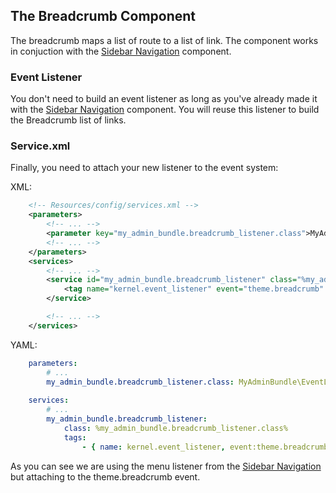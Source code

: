 ## The Breadcrumb Component

The breadcrumb maps a list of route to a list of link. The component works
in conjuction with the [Sidebar Navigation](sidebar_navigation.md) component.

### Event Listener

You don't need to build an event listener as long as you've already made it with
the [Sidebar Navigation](sidebar_navigation.md) component. You will 
reuse this listener to build the Breadcrumb list of links.

### Service.xml

Finally, you need to attach your new listener to the event system:

XML: 

```xml
	<!-- Resources/config/services.xml -->
	<parameters>
		<!-- ... -->
		<parameter key="my_admin_bundle.breadcrumb_listener.class">MyAdminBundle\EventListener\MyMenuItemListListener</parameter>
		<!-- ... -->
	</parameters>
	<services>
		<!-- ... -->
		<service id="my_admin_bundle.breadcrumb_listener" class="%my_admin_bundle.breadcrumb_listener.class%">
	        <tag name="kernel.event_listener" event="theme.breadcrumb" method="onSetupMenu" />
	    </service>

		<!-- ... -->
	</services>
```

YAML: 

```yaml
	parameters:
		# ...
        my_admin_bundle.breadcrumb_listener.class: MyAdminBundle\EventListener\MyBreadcrumbListener
    
    services:
        # ...
        my_admin_bundle.breadcrumb_listener:
            class: %my_admin_bundle.breadcrumb_listener.class%
            tags:
                - { name: kernel.event_listener, event:theme.breadcrumb, method:onSetupMenu }
```
As you can see we are using the menu listener from the [Sidebar Navigation](sidebar_navigation.md) 
but attaching to the theme.breadcrumb event.

